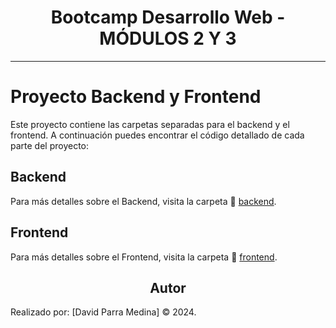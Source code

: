 <!-- Centrar el título -->
<h1 align="center">Bootcamp Desarrollo Web - MÓDULOS 2 Y 3</h1>

<!-- Separador -->
<hr>

# Proyecto Backend y Frontend

Este proyecto contiene las carpetas separadas para el backend y el frontend. A continuación puedes encontrar el código detallado de cada parte del proyecto:

## Backend

Para más detalles sobre el Backend, visita la carpeta 📂 [backend](./backend/).

## Frontend

Para más detalles sobre el Frontend, visita la carpeta 📂 [frontend](./frontend/).


<!-- Subtítulo de Autor -->
<h2 align="center">Autor</h2>

Realizado por: 
[David Parra Medina] © 2024.
<br>

